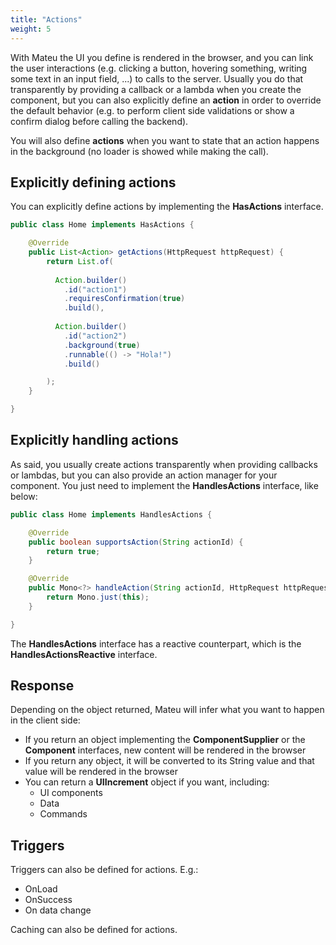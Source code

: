 ```yaml
---
title: "Actions"
weight: 5
---
```


With Mateu the UI you define is rendered in the browser, and you can link the user interactions (e.g. clicking a button, 
hovering something, writing some text in an input field, ...) to calls to the server. Usually you do that transparently
by providing a callback or a lambda when you create the component, but you can also explicitly define an **action** in 
order to override the default behavior (e.g. to perform client side validations or show a confirm dialog before calling the backend).  

You will also define **actions** when you want to state that an action happens in the background (no loader is showed 
while making the call).

## Explicitly defining actions

You can explicitly define actions by implementing the **HasActions** interface. 

```java
public class Home implements HasActions {

    @Override
    public List<Action> getActions(HttpRequest httpRequest) {
        return List.of(
          
          Action.builder()
            .id("action1")
            .requiresConfirmation(true)
            .build(),
          
          Action.builder()
            .id("action2")
            .background(true)
            .runnable(() -> "Hola!")
            .build()

        );
    }

}
```

## Explicitly handling actions

As said, you usually create actions transparently when providing callbacks or lambdas, but you can also provide an
action manager for your component. You just need to implement the **HandlesActions** interface, like below:

```java
public class Home implements HandlesActions {

    @Override
    public boolean supportsAction(String actionId) {
        return true;
    }

    @Override
    public Mono<?> handleAction(String actionId, HttpRequest httpRequest) {
        return Mono.just(this);
    }

}
```

The **HandlesActions** interface has a reactive counterpart, which is the **HandlesActionsReactive** interface.

## Response 

Depending on the object returned, Mateu will infer what you want to happen in the client side:

- If you return an object implementing the **ComponentSupplier** or the **Component** interfaces, new content will be rendered in the browser
- If you return any object, it will be converted to its String value and that value will be rendered in the browser
- You can return a **UIIncrement** object if you want, including:
  - UI components
  - Data
  - Commands

## Triggers

Triggers can also be defined for actions. E.g.:

- OnLoad
- OnSuccess
- On data change

Caching can also be defined for actions.
